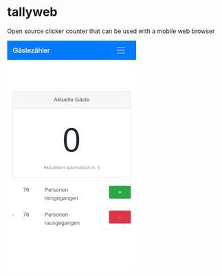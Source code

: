 # tallyweb
Open source clicker counter that can be used with a mobile web browser

![Screenshot](screenshot.png)
